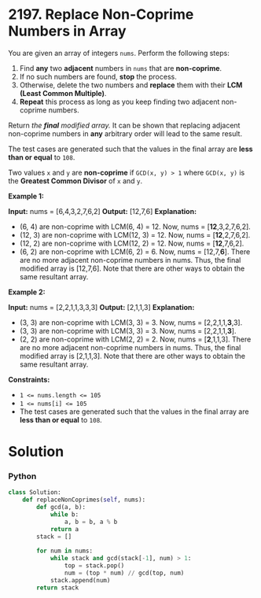 # 2197. Replace Non-Coprime Numbers in Array

You are given an array of integers  `nums`. Perform the following steps:

1.  Find  **any**  two  **adjacent**  numbers in  `nums`  that are  **non-coprime**.
2.  If no such numbers are found,  **stop**  the process.
3.  Otherwise, delete the two numbers and  **replace**  them with their  **LCM (Least Common Multiple)**.
4.  **Repeat**  this process as long as you keep finding two adjacent non-coprime numbers.

Return  _the  **final**  modified array._  It can be shown that replacing adjacent non-coprime numbers in  **any**  arbitrary order will lead to the same result.

The test cases are generated such that the values in the final array are  **less than or equal**  to  `108`.

Two values  `x`  and  `y`  are  **non-coprime**  if  `GCD(x, y) > 1`  where  `GCD(x, y)`  is the  **Greatest Common Divisor**  of  `x`  and  `y`.

**Example 1:**

**Input:** nums = [6,4,3,2,7,6,2]
**Output:** [12,7,6]
**Explanation:** 
- (6, 4) are non-coprime with LCM(6, 4) = 12. Now, nums = [**12**,3,2,7,6,2].
- (12, 3) are non-coprime with LCM(12, 3) = 12. Now, nums = [**12**,2,7,6,2].
- (12, 2) are non-coprime with LCM(12, 2) = 12. Now, nums = [**12**,7,6,2].
- (6, 2) are non-coprime with LCM(6, 2) = 6. Now, nums = [12,7,**6**].
There are no more adjacent non-coprime numbers in nums.
Thus, the final modified array is [12,7,6].
Note that there are other ways to obtain the same resultant array.

**Example 2:**

**Input:** nums = [2,2,1,1,3,3,3]
**Output:** [2,1,1,3]
**Explanation:** 
- (3, 3) are non-coprime with LCM(3, 3) = 3. Now, nums = [2,2,1,1,**3**,3].
- (3, 3) are non-coprime with LCM(3, 3) = 3. Now, nums = [2,2,1,1,**3**].
- (2, 2) are non-coprime with LCM(2, 2) = 2. Now, nums = [**2**,1,1,3].
There are no more adjacent non-coprime numbers in nums.
Thus, the final modified array is [2,1,1,3].
Note that there are other ways to obtain the same resultant array.

**Constraints:**

-   `1 <= nums.length <= 105`
-   `1 <= nums[i] <= 105`
-   The test cases are generated such that the values in the final array are  **less than or equal**  to  `108`.

# Solution

### Python

```python
class Solution:
    def replaceNonCoprimes(self, nums):
        def gcd(a, b):
            while b:
                a, b = b, a % b
            return a
        stack = []
        
        for num in nums:
            while stack and gcd(stack[-1], num) > 1:
                top = stack.pop()
                num = (top * num) // gcd(top, num)
            stack.append(num)
        return stack
```
